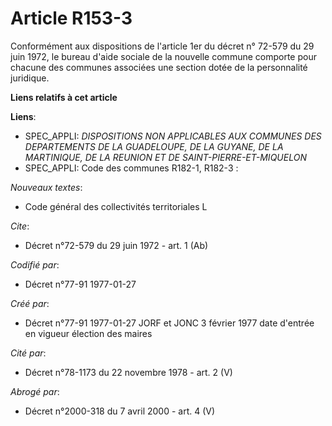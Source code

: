 # Article R153-3

Conformément aux dispositions de l'article 1er du décret n° 72-579 du 29 juin 1972, le bureau d'aide sociale de la nouvelle
commune comporte pour chacune des communes associées une section dotée de la personnalité juridique.

**Liens relatifs à cet article**

**Liens**:

  - SPEC_APPLI: *DISPOSITIONS NON APPLICABLES AUX COMMUNES DES DEPARTEMENTS DE LA GUADELOUPE, DE LA GUYANE, DE LA MARTINIQUE, DE LA REUNION ET DE SAINT-PIERRE-ET-MIQUELON*
  - SPEC_APPLI: Code des communes R182-1, R182-3 :

_Nouveaux textes_:

  - Code général des collectivités territoriales L

_Cite_:

  - Décret n°72-579 du 29 juin 1972 - art. 1 (Ab)

_Codifié par_:

  - Décret n°77-91 1977-01-27

_Créé par_:

  - Décret n°77-91 1977-01-27 JORF et JONC 3 février 1977 date d'entrée en vigueur élection des maires

_Cité par_:

  - Décret n°78-1173 du 22 novembre 1978 - art. 2 (V)

_Abrogé par_:

  - Décret n°2000-318 du 7 avril 2000 - art. 4 (V)

